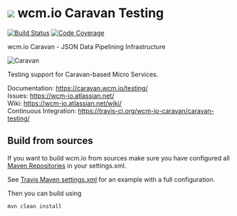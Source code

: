 <img src="https://wcm.io/images/favicon-16@2x.png"/> wcm.io Caravan Testing
======
[![Build Status](https://travis-ci.org/wcm-io-caravan/caravan-testing.png?branch=develop)](https://travis-ci.org/wcm-io-caravan/caravan-testing)
[![Code Coverage](https://codecov.io/gh/wcm-io-caravan/caravan-testing/branch/develop/graph/badge.svg)](https://codecov.io/gh/wcm-io-caravan/caravan-testing)

wcm.io Caravan - JSON Data Pipelining Infrastructure

![Caravan](https://github.com/wcm-io-caravan/caravan-tooling/blob/master/public_site/src/site/resources/images/caravan.gif)

Testing support for Caravan-based Micro Services.

Documentation: https://caravan.wcm.io/testing/<br/>
Issues: https://wcm-io.atlassian.net/<br/>
Wiki: https://wcm-io.atlassian.net/wiki/<br/>
Continuous Integration: https://travis-ci.org/wcm-io-caravan/caravan-testing/


## Build from sources

If you want to build wcm.io from sources make sure you have configured all [Maven Repositories](https://caravan.wcm.io/maven.html) in your settings.xml.

See [Travis Maven settings.xml](https://github.com/wcm-io-caravan/caravan-testing/blob/master/.travis.maven-settings.xml) for an example with a full configuration.

Then you can build using

```
mvn clean install
```

